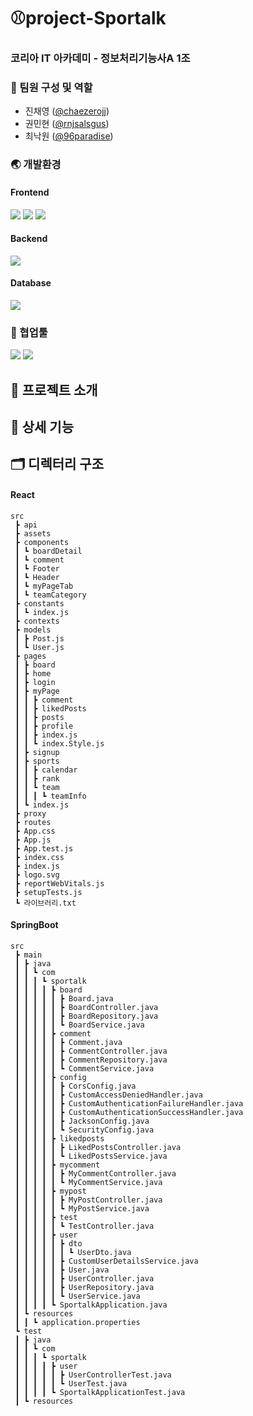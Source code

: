 # ⚾project-Sportalk
### 코리아 IT 아카데미 - 정보처리기능사A 1조

### 🙌 팀원 구성 및 역할
- 진채영 ([@chaezerojj](https://github.com/chaezerojj))
- 권민현 ([@rnjsalsgus](https://github.com/rnjsalsgus))
- 최낙원 ([@96paradise](https://github.com/96paradise))
  
### 🌏 개발환경
#### Frontend
<img src="https://img.shields.io/badge/react-61dafb?style=for-the-badge&logo=react&logoColor=black" /> <img src="https://img.shields.io/badge/javascript-F7DF1E.svg?style=for-the-badge&logo=javascript&logoColor=white" /> <img src="https://img.shields.io/badge/css-1572B6.svg?style=for-the-badge&logo=css3&logoColor=white" />

#### Backend
<img src="https://img.shields.io/badge/springboot-6DB33F.svg?style=for-the-badge&logo=springboot&logoColor=white" />

#### Database
<img src="https://img.shields.io/badge/mysql-4479A1.svg?style=for-the-badge&logo=springboot&logoColor=white" />

### 🔧 협업툴
<img src="https://img.shields.io/badge/github-181717?style=for-the-badge&logo=github&logoColor=white" /> <img src="https://img.shields.io/badge/notion-000?style=for-the-badge&logo=notion&logoColor=white" />
  
## 📃 프로젝트 소개 

## 👀 상세 기능

## 🗂️ 디렉터리 구조
#### React
```
src
 ┣ api
 ┣ assets
 ┣ components
 ┃ ┗ boardDetail
 ┃ ┗ comment
 ┃ ┗ Footer
 ┃ ┗ Header
 ┃ ┗ myPageTab
 ┃ ┗ teamCategory
 ┣ constants
 ┃ ┗ index.js
 ┣ contexts
 ┣ models
 ┃ ┣ Post.js
 ┃ ┗ User.js
 ┣ pages
 ┃ ┣ board
 ┃ ┣ home
 ┃ ┣ login
 ┃ ┣ myPage
 ┃ ┃ ┣ comment
 ┃ ┃ ┣ likedPosts
 ┃ ┃ ┣ posts
 ┃ ┃ ┣ profile
 ┃ ┃ ┣ index.js
 ┃ ┃ ┗ index.Style.js
 ┃ ┣ signup
 ┃ ┣ sports
 ┃ ┃ ┣ calendar
 ┃ ┃ ┣ rank
 ┃ ┃ ┗ team
 ┃ ┃ ┃ ┗ teamInfo
 ┃ ┗ index.js
 ┣ proxy
 ┣ routes
 ┣ App.css
 ┣ App.js
 ┣ App.test.js
 ┣ index.css
 ┣ index.js
 ┣ logo.svg
 ┣ reportWebVitals.js
 ┣ setupTests.js
 ┗ 라이브러리.txt
```

#### SpringBoot
```
src
 ┣ main
 ┃ ┣ java
 ┃ ┃ ┗ com
 ┃ ┃ ┃ ┗ sportalk
 ┃ ┃ ┃ ┃ ┣ board
 ┃ ┃ ┃ ┃ ┃ ┣ Board.java
 ┃ ┃ ┃ ┃ ┃ ┣ BoardController.java
 ┃ ┃ ┃ ┃ ┃ ┣ BoardRepository.java
 ┃ ┃ ┃ ┃ ┃ ┗ BoardService.java
 ┃ ┃ ┃ ┃ ┣ comment
 ┃ ┃ ┃ ┃ ┃ ┣ Comment.java
 ┃ ┃ ┃ ┃ ┃ ┣ CommentController.java
 ┃ ┃ ┃ ┃ ┃ ┣ CommentRepository.java
 ┃ ┃ ┃ ┃ ┃ ┗ CommentService.java
 ┃ ┃ ┃ ┃ ┣ config
 ┃ ┃ ┃ ┃ ┃ ┣ CorsConfig.java
 ┃ ┃ ┃ ┃ ┃ ┣ CustomAccessDeniedHandler.java
 ┃ ┃ ┃ ┃ ┃ ┣ CustomAuthenticationFailureHandler.java
 ┃ ┃ ┃ ┃ ┃ ┣ CustomAuthenticationSuccessHandler.java
 ┃ ┃ ┃ ┃ ┃ ┣ JacksonConfig.java
 ┃ ┃ ┃ ┃ ┃ ┗ SecurityConfig.java
 ┃ ┃ ┃ ┃ ┣ likedposts
 ┃ ┃ ┃ ┃ ┃ ┣ LikedPostsController.java
 ┃ ┃ ┃ ┃ ┃ ┗ LikedPostsService.java
 ┃ ┃ ┃ ┃ ┣ mycomment
 ┃ ┃ ┃ ┃ ┃ ┣ MyCommentController.java
 ┃ ┃ ┃ ┃ ┃ ┗ MyCommentService.java
 ┃ ┃ ┃ ┃ ┣ mypost
 ┃ ┃ ┃ ┃ ┃ ┣ MyPostController.java
 ┃ ┃ ┃ ┃ ┃ ┗ MyPostService.java
 ┃ ┃ ┃ ┃ ┣ test
 ┃ ┃ ┃ ┃ ┃ ┗ TestController.java
 ┃ ┃ ┃ ┃ ┣ user
 ┃ ┃ ┃ ┃ ┃ ┣ dto
 ┃ ┃ ┃ ┃ ┃ ┃ ┗ UserDto.java
 ┃ ┃ ┃ ┃ ┃ ┣ CustomUserDetailsService.java
 ┃ ┃ ┃ ┃ ┃ ┣ User.java
 ┃ ┃ ┃ ┃ ┃ ┣ UserController.java
 ┃ ┃ ┃ ┃ ┃ ┣ UserRepository.java
 ┃ ┃ ┃ ┃ ┃ ┗ UserService.java
 ┃ ┃ ┃ ┃ ┗ SportalkApplication.java
 ┃ ┗ resources
 ┃ ┃ ┗ application.properties
 ┗ test
 ┃ ┣ java
 ┃ ┃ ┗ com
 ┃ ┃ ┃ ┗ sportalk
 ┃ ┃ ┃ ┃ ┣ user
 ┃ ┃ ┃ ┃ ┃ ┣ UserControllerTest.java
 ┃ ┃ ┃ ┃ ┃ ┗ UserTest.java
 ┃ ┃ ┃ ┃ ┗ SportalkApplicationTest.java
 ┃ ┗ resources
```
